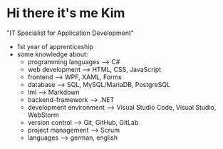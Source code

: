 # Hi there it's me Kim

"IT Specialist for Application Development"

- 1st year of apprenticeship
- some knowledge about:
  - programming languages --> C#
  - web development --> HTML, CSS, JavaScript
  - frontend --> WPF, XAML, Forms
  - database --> SQL, MySQL/MariaDB, PostgreSQL
  - lml --> Markdown
  - backend-framework --> .NET
  - development environment --> Visual Studio Code, Visual Studio, WebStorm
  - version control --> Git, GitHub, GitLab
  - project management --> Scrum
  - languages --> german, english
